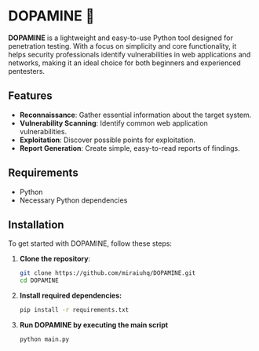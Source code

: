 # DOPAMINE 🐬

**DOPAMINE** is a lightweight and easy-to-use Python tool designed for penetration testing. With a focus on simplicity and core functionality, it helps security professionals identify vulnerabilities in web applications and networks, making it an ideal choice for both beginners and experienced pentesters.

## Features

- **Reconnaissance**: Gather essential information about the target system.
- **Vulnerability Scanning**: Identify common web application vulnerabilities.
- **Exploitation**: Discover possible points for exploitation.
- **Report Generation**: Create simple, easy-to-read reports of findings.

## Requirements

- Python
- Necessary Python dependencies

## Installation

To get started with DOPAMINE, follow these steps:

1. **Clone the repository**:

   ```bash
   git clone https://github.com/miraiuhq/DOPAMINE.git
   cd DOPAMINE
   ```

2. **Install required dependencies:**

   ```bash
   pip install -r requirements.txt
   ```

3. **Run DOPAMINE by executing the main script**

   ```bash
   python main.py
   ```
